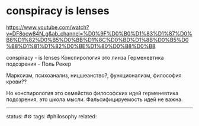 # conspiracy is lenses
https://www.youtube.com/watch?v=DF8ocw84N_g&ab_channel=%D0%9F%D0%B0%D1%83%D1%87%D0%B8%D1%82%D0%B5%D0%BB%D1%8C%D0%BD%D1%8B%D0%B5%D0%B8%D1%81%D1%82%D0%BE%D1%80%D0%B8%D0%B8

conspiracy - is lenses 
Конспирология это линза
Герменевтика подозрения - Поль Рекер

Марксизм, психоанализ, ницшеанство?, функционализм, философия крови??

Но конспирология это семейство философских идей герменевтика подозрения, это школа мысли.
Фальсифицируемость идей не важна.

---
status: #⚙️ 
tags: #philosophy 
related: 